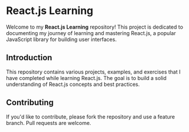 # React.js Learning
Welcome to my **React.js Learning** repository! This project is dedicated to documenting my journey of learning and mastering React.js, a popular JavaScript library for building user interfaces.

## Introduction

This repository contains various projects, examples, and exercises that I have completed while learning React.js. The goal is to build a solid understanding of React.js concepts and best practices.
## Contributing

If you'd like to contribute, please fork the repository and use a feature branch. Pull requests are welcome.

